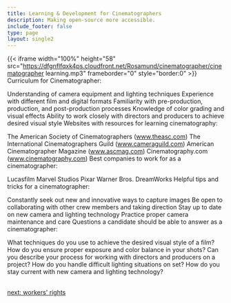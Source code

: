 ```yaml
---
title: Learning & Development for Cinematographers
description: Making open-source more accessible.
include_footer: false
type: page
layout: single2
---
```


{{< iframe width="100%" height="58" src="https://dfgnflfqxk4ps.cloudfront.net/Rosamund/cinematographer/cinematographer learning.mp3" frameborder="0" style="border:0" >}}<br>
Curriculum for Cinematographer:

Understanding of camera equipment and lighting techniques
Experience with different film and digital formats
Familiarity with pre-production, production, and post-production processes
Knowledge of color grading and visual effects
Ability to work closely with directors and producers to achieve desired visual style
Websites with resources for learning cinematography:

The American Society of Cinematographers (www.theasc.com)
The International Cinematographers Guild (www.cameraguild.com)
American Cinematographer Magazine (www.ascmag.com)
Cinematography.com (www.cinematography.com)
Best companies to work for as a cinematographer:

Lucasfilm
Marvel Studios
Pixar
Warner Bros.
DreamWorks
Helpful tips and tricks for a cinematographer:

Constantly seek out new and innovative ways to capture images
Be open to collaborating with other crew members and taking direction
Stay up to date on new camera and lighting technology
Practice proper camera maintenance and care
Questions a candidate should be able to answer as a cinematographer:

What techniques do you use to achieve the desired visual style of a film?
How do you ensure proper exposure and color balance in your shots?
Can you describe your process for working with directors and producers on a project?
How do you handle difficult lighting situations on set?
How do you stay current with new camera and lighting technology?

<br>
<a href="https://workdojos.com/cinematographer/rights">next: workers' rights</a>
</p>